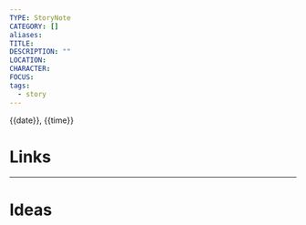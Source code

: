 ```yaml
---
TYPE: StoryNote
CATEGORY: []
aliases: 
TITLE: 
DESCRIPTION: ""
LOCATION: 
CHARACTER: 
FOCUS: 
tags:
  - story
---
```


{{date}}, {{time}}



# Links



- - - 
# Ideas


